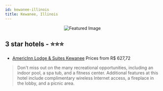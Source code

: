 ```yaml
---
id: kewanee-illinois
title: Kewanee, Illinois
---
```


<center><img src="https://i.travelapi.com/hotels/2000000/1200000/1199900/1199872/13b588e5_z.jpg" alt="Featured Image" /></center>


##  3 star hotels - ⭐️⭐️⭐️

-    [AmericInn Lodge & Suites Kewanee](https://us.hurb.com/hotels/kewanee/americinn-lodge-suites-kewanee-JNP-JP796611?cmp=18055) Prices from R$ 627,72
   > Don't miss out on the many recreational opportunities, including an indoor pool, a spa tub, and a fitness center. Additional features at this hotel include complimentary wireless Internet access, a fireplace in the lobby, and a picnic area.
